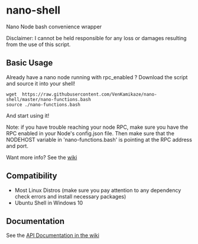 # nano-shell
Nano Node bash convenience wrapper

Disclaimer: I cannot be held responsible for any loss or damages resulting from the use of this script.

## Basic Usage

Already have a nano node running with rpc_enabled ?
Download the script and source it into your shell!
```
wget  https://raw.githubusercontent.com/VenKamikaze/nano-shell/master/nano-functions.bash
source ./nano-functions.bash
```

And start using it!

Note: if you have trouble reaching your node RPC, make sure you have the RPC enabled in your Node's config.json file. Then make sure that the NODEHOST variable in 'nano-functions.bash' is pointing at the RPC address and port.

Want more info? See the [wiki](https://github.com/VenKamikaze/nano-shell/wiki)

## Compatibility

* Most Linux Distros (make sure you pay attention to any dependency check errors and install necessary packages)
* Ubuntu Shell in Windows 10

## Documentation

See the [API Documentation in the wiki](https://github.com/VenKamikaze/nano-shell/wiki/API-Documentation)
